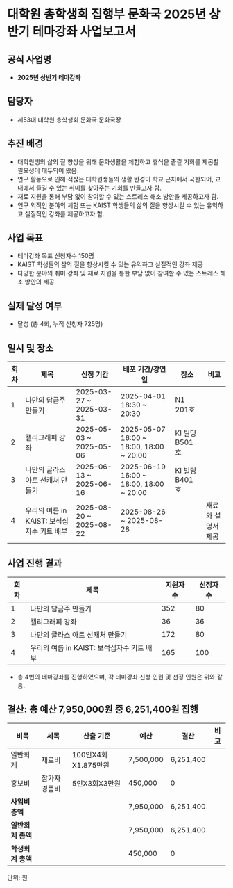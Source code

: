 # 대학원 총학생회 집행부 문화국 2025년 상반기 테마강좌 사업보고서


## 공식 사업명
-	**2025년 상반기 테마강좌**


## 담당자
-	제53대 대학원 총학생회 문화국 문화국장


## 추진 배경
-	대학원생의 삶의 질 향상을 위해 문화생활을 체험하고 휴식을 즐길 기회를 제공할 필요성이 대두되어 왔음.
-	연구 활동으로 인해 적잖은 대학원생들의 생활 반경이 학교 근처에서 국한되어, 교내에서 즐길 수 있는 취미를 찾아주는 기회를 만들고자 함.
-	재료 지원을 통해 부담 없이 참여할 수 있는 스트레스 해소 방안을 제공하고자 함.
-	연구 외적인 분야의 체험 또는 KAIST 학생들의 삶의 질을 향상시킬 수 있는 유익하고 실질적인 강좌를 제공하고자 함.


## 사업 목표
-	테마강좌 목표 신청자수 150명
-	KAIST 학생들의 삶의 질을 향상시킬 수 있는 유익하고 실질적인 강좌 제공
-	다양한 분야의 취미 강좌 및 재료 지원을 통한 부담 없이 참여할 수 있는 스트레스 해소 방안의 제공



## 실제 달성 여부
- 달성 (총 4회, 누적 신청자 725명)


## 일시 및 장소
|**회차**|**제목**|**신청 기간**|**배포 기간/강연일**|**장소**|**비고**|
|--|--|--|--|--|--|
| 1 | 나만의 담금주 만들기 | 2025-03-27 ~ 2025-03-31 | 2025-04-01 18:30 ~ 20:30 | N1 201호 | |
| 2 | 캘리그래피 강좌 | 2025-05-03 ~ 2025-05-06 | 2025-05-07 16:00 ~ 18:00, 18:00 ~ 20:00 | KI 빌딩 B501호 | |
| 3 | 나만의 글라스 아트 선캐처 만들기 | 2025-06-13 ~ 2025-06-16 |  2025-06-19 16:00 ~ 18:00, 18:00 ~ 20:00 | KI 빌딩 B401호 | |
| 4 | 우리의 여름 in KAIST: 보석십자수 키트 배부 | 2025-08-20 ~ 2025-08-22 | 2025-08-26 ~ 2025-08-28 | | 재료와 설명서 제공 |


## 사업 진행 결과
|**회차**|**제목**|**지원자 수**|**선정자 수**|
|--|--|--|--|
| 1 | 나만의 담금주 만들기 |  352 | 80 |
| 2 | 캘리그래피 강좌 | 36 | 36 |
| 3 | 나만의 글라스 아트 선캐처 만들기 | 172 | 80 |
| 4 | 우리의 여름 in KAIST: 보석십자수 키트 배부 | 165 | 100 |
-	총 4번의 테마강좌를 진행하였으며, 각 테마강좌 신청 인원 및 선정 인원은 위와 같음.


## 결산: 총 예산 7,950,000원 중 6,251,400원 집행
|**비목**|**세목**|**산출 기준**|**예산**|**결산**|**비고**|
|--|--|--|--|--|--|
| 일반회계 | 재료비 | 100인X4회X1.875만원 | 7,500,000 | 6,251,400 ||
| 홍보비 | 참가자 경품비 | 5인X3회X3만원 | 450,000 | 0 ||
|**사업비 총액**|||7,950,000 | 6,251,400 ||
|**일반회계 총액**|||7,950,000 | 6,251,400 ||
|**학생회계 총액**|||450,000 | 0 ||

단위: 원



